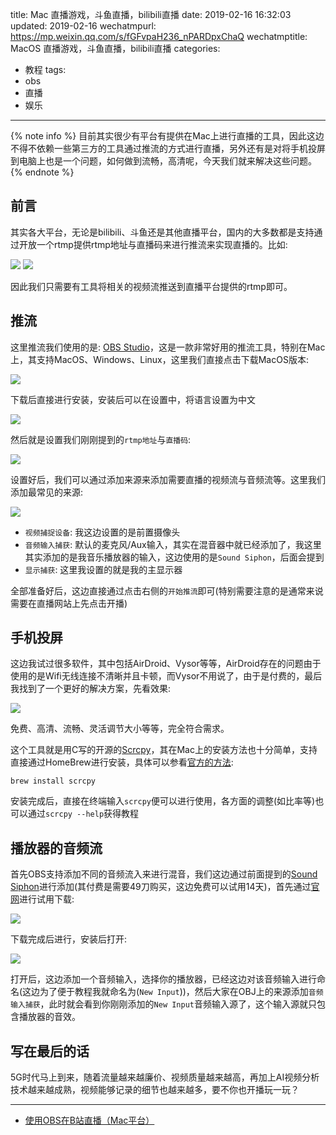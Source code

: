 title: Mac 直播游戏，斗鱼直播，bilibili直播
date: 2019-02-16 16:32:03
updated: 2019-02-16
wechatmpurl: https://mp.weixin.qq.com/s/fGFvpaH236_nPARDpxChaQ
wechatmptitle: MacOS 直播游戏，斗鱼直播，bilibili直播
categories:
- 教程
tags:
- obs
- 直播
- 娱乐

---

{% note info %} 目前其实很少有平台有提供在Mac上进行直播的工具，因此这边不得不依赖一些第三方的工具通过推流的方式进行直播，另外还有是对将手机投屏到电脑上也是一个问题，如何做到流畅，高清呢，今天我们就来解决这些问题。{% endnote %}

<!-- more -->

## 前言

其实各大平台，无论是bilibili、斗鱼还是其他直播平台，国内的大多数都是支持通过开放一个rtmp提供rtmp地址与直播码来进行推流来实现直播的。比如:

![](/img/live-guideline-1.png)
![](/img/live-guideline-2.png)

因此我们只需要有工具将相关的视频流推送到直播平台提供的rtmp即可。

## 推流

这里推流我们使用的是: [OBS Studio](https://obsproject.com/)，这是一款非常好用的推流工具，特别在Mac上，其支持MacOS、Windows、Linux，这里我们直接点击下载MacOS版本:

![](/img/live-guideline-3.png)

下载后直接进行安装，安装后可以在设置中，将语言设置为中文

![](/img/live-guideline-4.png)

然后就是设置我们刚刚提到的`rtmp地址`与`直播码`:

![](/img/live-guideline-5.png)

设置好后，我们可以通过添加来源来添加需要直播的视频流与音频流等。这里我们添加最常见的来源:

![](/img/live-guideline-6.png)

- `视频捕捉设备`: 我这边设置的是前置摄像头
- `音频输入捕获`: 默认的麦克风/Aux输入，其实在混音器中就已经添加了，我这里其实添加的是我音乐播放器的输入，这边使用的是`Sound Siphon`，后面会提到
- `显示捕获`: 这里我设置的就是我的主显示器

全部准备好后，这边直接通过点击右侧的`开始推流`即可(特别需要注意的是通常来说需要在直播网站上先点击开播)

## 手机投屏

这边我试过很多软件，其中包括AirDroid、Vysor等等，AirDroid存在的问题由于使用的是Wifi无线连接不清晰并且卡顿，而Vysor不用说了，由于是付费的，最后我找到了一个更好的解决方案，先看效果:

![](/img/live-guideline-7.png)

免费、高清、流畅、灵活调节大小等等，完全符合需求。

这个工具就是用C写的开源的[Scrcpy](https://github.com/Genymobile/scrcpy)，其在Mac上的安装方法也十分简单，支持直接通过HomeBrew进行安装，具体可以参看[官方的方法](https://github.com/Genymobile/scrcpy#mac-os):

```
brew install scrcpy
```

安装完成后，直接在终端输入`scrcpy`便可以进行使用，各方面的调整(如比率等)也可以通过`scrcpy --help`获得教程


## 播放器的音频流

首先OBS支持添加不同的音频流入来进行混音，我们这边通过前面提到的[Sound Siphon](https://staticz.com/soundsiphon/)进行添加(其付费是需要49刀购买，这边免费可以试用14天)，首先通过[官网](https://staticz.com/soundsiphon/)进行试用下载:

![](/img/live-guideline-8.png)

下载完成后进行，安装后打开:

![](/img/live-guideline-9.png)

打开后，这边添加一个音频输入，选择你的播放器，已经这边对该音频输入进行命名(这边为了便于教程我就命名为(`New Input`))，然后大家在OBJ上的来源添加`音频输入捕获`，此时就会看到你刚刚添加的`New Input`音频输入源了，这个输入源就只包含播放器的音效。

## 写在最后的话

5G时代马上到来，随着流量越来越廉价、视频质量越来越高，再加上AI视频分析技术越来越成熟，视频能够记录的细节也越来越多，要不你也开播玩一玩？

---

- [使用OBS在B站直播（Mac平台）](http://augix.me/archives/5018)
